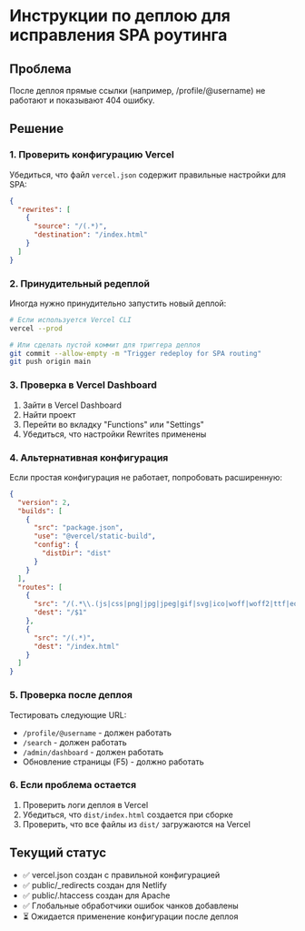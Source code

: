 # Инструкции по деплою для исправления SPA роутинга

## Проблема
После деплоя прямые ссылки (например, /profile/@username) не работают и показывают 404 ошибку.

## Решение

### 1. Проверить конфигурацию Vercel
Убедиться, что файл `vercel.json` содержит правильные настройки для SPA:

```json
{
  "rewrites": [
    {
      "source": "/(.*)",
      "destination": "/index.html"
    }
  ]
}
```

### 2. Принудительный редеплой
Иногда нужно принудительно запустить новый деплой:

```bash
# Если используется Vercel CLI
vercel --prod

# Или сделать пустой коммит для триггера деплоя
git commit --allow-empty -m "Trigger redeploy for SPA routing"
git push origin main
```

### 3. Проверка в Vercel Dashboard
1. Зайти в Vercel Dashboard
2. Найти проект
3. Перейти во вкладку "Functions" или "Settings"
4. Убедиться, что настройки Rewrites применены

### 4. Альтернативная конфигурация
Если простая конфигурация не работает, попробовать расширенную:

```json
{
  "version": 2,
  "builds": [
    {
      "src": "package.json",
      "use": "@vercel/static-build",
      "config": {
        "distDir": "dist"
      }
    }
  ],
  "routes": [
    {
      "src": "/(.*\\.(js|css|png|jpg|jpeg|gif|svg|ico|woff|woff2|ttf|eot|json|xml|txt))",
      "dest": "/$1"
    },
    {
      "src": "/(.*)",
      "dest": "/index.html"
    }
  ]
}
```

### 5. Проверка после деплоя
Тестировать следующие URL:
- `/profile/@username` - должен работать
- `/search` - должен работать  
- `/admin/dashboard` - должен работать
- Обновление страницы (F5) - должно работать

### 6. Если проблема остается
1. Проверить логи деплоя в Vercel
2. Убедиться, что `dist/index.html` создается при сборке
3. Проверить, что все файлы из `dist/` загружаются на Vercel

## Текущий статус
- ✅ vercel.json создан с правильной конфигурацией
- ✅ public/_redirects создан для Netlify
- ✅ public/.htaccess создан для Apache
- ✅ Глобальные обработчики ошибок чанков добавлены
- ⏳ Ожидается применение конфигурации после деплоя